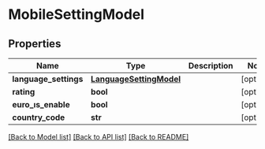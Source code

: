 # MobileSettingModel

## Properties
Name | Type | Description | Notes
------------ | ------------- | ------------- | -------------
**language_settings** | [**LanguageSettingModel**](LanguageSettingModel.md) |  | [optional] 
**rating** | **bool** |  | [optional] 
**euro_ıs_enable** | **bool** |  | [optional] 
**country_code** | **str** |  | [optional] 

[[Back to Model list]](../README.md#documentation-for-models) [[Back to API list]](../README.md#documentation-for-api-endpoints) [[Back to README]](../README.md)

